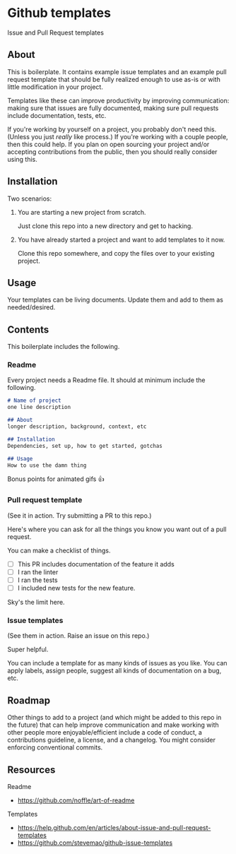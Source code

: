 # Github templates

Issue and Pull Request templates

## About

This is boilerplate. It contains example issue templates and an example pull request template that should be fully realized enough to use as-is or with little modification in your project.

Templates like these can improve productivity by improving communication: making sure that issues are fully documented, making sure pull requests include documentation, tests, etc.

If you're working by yourself on a project, you probably don't need this. (Unless you just *really* like process.) If you're working with a couple people, then this could help. If you plan on open sourcing your project and/or accepting contributions from the public, then you should really consider using this.

## Installation

Two scenarios:

1. You are starting a new project from scratch.

    Just clone this repo into a new directory and get to hacking.

2. You have already started a project and want to add templates to it now.

    Clone this repo somewhere, and copy the files over to your existing project.

## Usage

Your templates can be living documents. Update them and add to them as needed/desired.

## Contents

This boilerplate includes the following.

### Readme

Every project needs a Readme file. It should at minimum include the following.

```markdown
# Name of project
one line description

## About
longer description, background, context, etc

## Installation
Dependencies, set up, how to get started, gotchas

## Usage
How to use the damn thing
```

Bonus points for animated gifs 👍

### Pull request template

(See it in action. Try submitting a PR to this repo.)

Here's where you can ask for all the things you know you want out of a pull request.

You can make a checklist of things.

- [ ] This PR includes documentation of the feature it adds
- [ ] I ran the linter
- [ ] I ran the tests
- [ ] I included new tests for the new feature.

Sky's the limit here.

### Issue templates

(See them in action. Raise an issue on this repo.)

Super helpful.

You can include a template for as many kinds of issues as you like. You can apply labels, assign people, suggest all kinds of documentation on a bug, etc.

## Roadmap

Other things to add to a project (and which might be added to this repo in the future) that can help improve communication and make working with other people more enjoyable/efficient include a code of conduct, a contributions guideline, a license, and a changelog. You might consider enforcing conventional commits.

## Resources

Readme
- https://github.com/noffle/art-of-readme

Templates
- https://help.github.com/en/articles/about-issue-and-pull-request-templates
- https://github.com/stevemao/github-issue-templates
